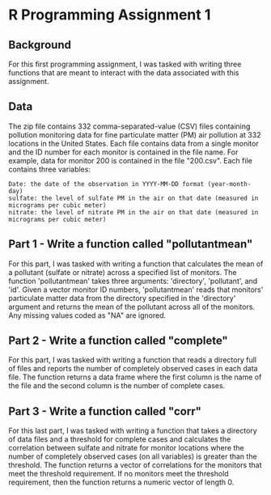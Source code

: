 # R Programming Assignment 1

## Background
For this first programming assignment, I was tasked with writing three functions that are meant to interact with the data associated with this assignment. 

## Data

The zip file contains 332 comma-separated-value (CSV) files containing pollution monitoring data for fine particulate matter (PM) air pollution at 332 locations in the United States. Each file contains data from a single monitor and the ID number for each monitor is contained in the file name. For example, data for monitor 200 is contained in the file "200.csv". Each file contains three variables:

    Date: the date of the observation in YYYY-MM-DD format (year-month-day)
    sulfate: the level of sulfate PM in the air on that date (measured in micrograms per cubic meter)
    nitrate: the level of nitrate PM in the air on that date (measured in micrograms per cubic meter)

## Part 1 - Write a function called "pollutantmean"
For this part, I was tasked with writing a function that calculates the mean of a pollutant (sulfate or nitrate) across a specified list of monitors. The function 'pollutantmean' takes three arguments: 'directory', 'pollutant', and 'id'. Given a vector monitor ID numbers, 'pollutantmean' reads that monitors' particulate matter data from the directory specified in the 'directory' argument and returns the mean of the pollutant across all of the monitors. Any missing values coded as "NA" are ignored. 

## Part 2 - Write a function called "complete"
For this part, I was tasked with writing a function that reads a directory full of files and reports the number of completely observed cases in each data file. The function returns a data frame where the first column is the name of the file and the second column is the number of complete cases.

## Part 3 - Write a function called "corr"
For this last part, I was tasked with writing a function that takes a directory of data files and a threshold for complete cases and calculates the correlation between sulfate and nitrate for monitor locations where the number of completely observed cases (on all variables) is greater than the threshold. The function returns a vector of correlations for the monitors that meet the threshold requirement. If no monitors meet the threshold requirement, then the function returns a numeric vector of length 0.
